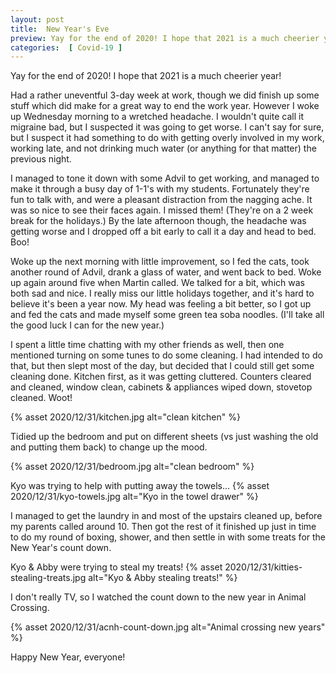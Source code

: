 ```yaml
---
layout: post
title:  New Year's Eve
preview: Yay for the end of 2020! I hope that 2021 is a much cheerier year! 
categories:  [ Covid-19 ]
---
```


Yay for the end of 2020! I hope that 2021 is a much cheerier year!

Had a rather uneventful 3-day week at work, though we did finish up some stuff which did make for a great way to end the work year. However I woke up Wednesday morning to a wretched headache. I wouldn't quite call it migraine bad, but I suspected it was going to get worse. I can't say for sure, but I suspect it had something to do with getting overly involved in my work, working late, and not drinking much water (or anything for that matter) the previous night. 

I managed to tone it down with some Advil to get working, and managed to make it through a busy day of 1-1's with my students. Fortunately they're fun to talk with, and were a pleasant distraction from the nagging ache. It was so nice to see their faces again. I missed them! (They're on a 2 week break for the holidays.) By the late afternoon though, the headache was getting worse and I dropped off a bit early to call it a day and head to bed. Boo!

Woke up the next morning with little improvement, so I fed the cats, took another round of Advil, drank a glass of water, and went back to bed. Woke up again around five when Martin called. We talked for a bit, which was both sad and nice. I really miss our little holidays together, and it's hard to believe it's been a year now. My head was feeling a bit better, so I got up and fed the cats and made myself some green tea soba noodles. (I'll take all the good luck I can for the new year.) 

I spent a little time chatting with my other friends as well, then one mentioned turning on some tunes to do some cleaning. I had intended to do that, but then slept most of the day, but decided that I could still get some cleaning done. Kitchen first, as it was getting cluttered. Counters cleared and cleaned, window clean, cabinets & appliances wiped down, stovetop cleaned. Woot!

{% asset 2020/12/31/kitchen.jpg alt="clean kitchen" %}

Tidied up the bedroom and put on different sheets (vs just washing the old and putting them back) to change up the mood. 

{% asset 2020/12/31/bedroom.jpg alt="clean bedroom" %}

Kyo was trying to help with putting away the towels...
{% asset 2020/12/31/kyo-towels.jpg alt="Kyo in the towel drawer" %}

I managed to get the laundry in and most of the upstairs cleaned up, before my parents called around 10. Then got the rest of it finished up just in time to do my round of boxing, shower, and then settle in with some treats for the New Year's count down. 

Kyo & Abby were trying to steal my treats!
{% asset 2020/12/31/kitties-stealing-treats.jpg alt="Kyo & Abby stealing treats!" %}

I don't really TV, so I watched the count down to the new year in Animal Crossing. 

{% asset 2020/12/31/acnh-count-down.jpg alt="Animal crossing new years" %}

Happy New Year, everyone!